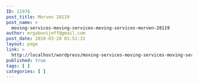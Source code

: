 ```yaml
---
ID: 11976
post_title: Morven 28119
post_name: >
  moving-services-moving-services-moving-services-morven-28119
author: mrgabonijeff@gmail.com
post_date: 2018-03-28 01:51:31
layout: page
link: >
  http://localhost/wordpress/moving-services-moving-services-moving-services-morven-28119/
published: true
tags: [ ]
categories: [ ]
---
```

